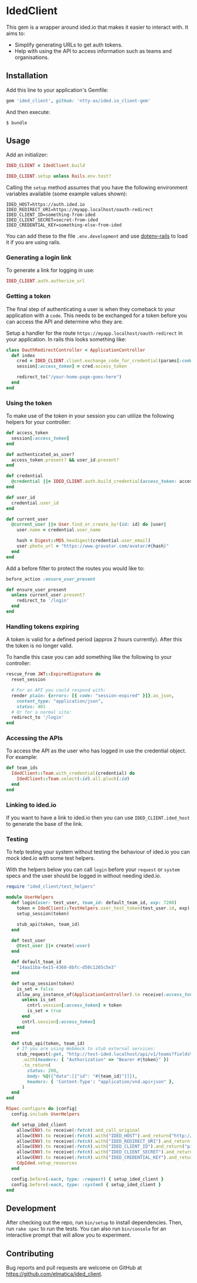 # IdedClient

This gem is a wrapper around ided.io that makes it easier to interact with. It aims to:
- Simplify generating URLs to get auth tokens.
- Help with using the API to access information such as teams and organisations.

## Installation

Add this line to your application's Gemfile:

```ruby
gem 'ided_client', github: 'ntty-as/ided.io_client-gem'
```

And then execute:

    $ bundle

## Usage

Add an initializer:

```ruby
IDED_CLIENT = IdedClient.build

IDED_CLIENT.setup unless Rails.env.test?
```

Calling the `setup` method assumes that you have the following environment variables available (some example values shown):
```
IDED_HOST=https://auth.ided.io
IDED_REDIRECT_URI=https://myapp.localhost/oauth-redirect
IDED_CLIENT_ID=something-from-ided
IDED_CLIENT_SECRET=secret-from-ided
IDED_CREDENTIAL_KEY=something-else-from-ided
```

You can add these to the file `.env.development` and use [dotenv-rails](https://github.com/bkeepers/dotenv) to load it if you are using rails.

### Generating a login link
To generate a link for logging in use:
```ruby
IDED_CLIENT.auth.authorize_url
```

### Getting a token
The final step of authenticating a user is when they comeback to your application with a `code`. This needs to be exchanged for a token before you can access the API and determine who they are.

Setup a handler for the route `https://myapp.localhost/oauth-redirect` in your application. In rails this looks something like:
```ruby
class OauthRedirectController < ApplicationController
  def index
    cred = IDED_CLIENT.client.exchange_code_for_credential(params[:code])
    session[:access_token] = cred.access_token

    redirect_to("/your-home-page-goes-here")
  end
end
```

### Using the token

To make use of the token in your session you can utilize the following helpers for your controller:
```ruby
def access_token
  session[:access_token]
end

def authenticated_as_user?
  access_token.present? && user_id.present?
end

def credential
  @credential ||= IDED_CLIENT.auth.build_credential(access_token: access_token)
end

def user_id
  credential.user_id
end

def current_user
  @current_user ||= User.find_or_create_by!(id: id) do |user|
    user.name = credential.user_name

    hash = Digest::MD5.hexdigest(credential.user_email)
    user.photo_url = "https://www.gravatar.com/avatar/#{hash}"
  end
end
```

Add a before filter to protect the routes you would like to:
```ruby
before_action :ensure_user_present

def ensure_user_present
  unless current_user.present?
    redirect_to '/login'
  end
end
```

### Handling tokens expiring
A token is valid for a defined period (approx 2 hours currently). After this the token is no longer valid.

To handle this case you can add something like the following to your controller:
```ruby
rescue_from JWT::ExpiredSignature do
  reset_session

  # For an API you could respond with:
  render plain: {errors: [{ code: "session-expired" }]}.as_json,
    content_type: "application/json",
    status: 401
  # Or for a normal site:
  redirect_to '/login'
end
```

### Accessing the APIs

To access the API as the user who has logged in use the credential object. For example:

```ruby
def team_ids
  IdedClient::Team.with_credential(credential) do
    IdedClient::Team.select(:id).all.pluck(:id)
  end
end
```

### Linking to ided.io

If you want to have a link to ided.io then you can use `IDED_CLIENT.ided_host` to generate the base of the link.


### Testing

To help testing your system without testing the behaviour of ided.io you can mock ided.io with some test helpers.

With the helpers below you can call `login` before your `request` or `system` specs and the user should be logged in without needing ided.io.

```ruby
require "ided_client/test_helpers"

module UserHelpers
  def login(user: test_user, team_id: default_team_id, exp: 7200)
    token = IdedClient::TestHelpers.user_test_token(test_user.id, exp)
    setup_session(token)

    stub_api(token, team_id)
  end

  def test_user
    @test_user ||= create(:user)
  end

  def default_team_id
    "14aa11ba-6e15-4360-8bfc-d50c1265c5e3"
  end

  def setup_session(token)
    is_set = false
    allow_any_instance_of(ApplicationController).to receive(:access_token) do |cntrl|
      unless is_set
        cntrl.session[:access_token] = token
        is_set = true
      end
      cntrl.session[:access_token]
    end
  end

  def stub_api(token, team_id)
    # If you are using Webmock to stub external services:
    stub_request(:get, "http://test-ided.localhost/api/v1/teams?fields%5Bteams%5D=id")
      .with(headers: { "Authorization" => "Bearer #{token}" })
      .to_return(
        status: 200,
        body: %Q({"data":[{"id": "#{team_id}"}]}),
        headers: { 'Content-Type': "application/vnd.api+json" },
      )
  end
end

RSpec.configure do |config|
  config.include UserHelpers

  def setup_ided_client
    allow(ENV).to receive(:fetch).and_call_original
    allow(ENV).to receive(:fetch).with("IDED_HOST").and_return("http://test-ided.localhost")
    allow(ENV).to receive(:fetch).with("IDED_REDIRECT_URI").and_return("http://test-ided.localhost/redirect")
    allow(ENV).to receive(:fetch).with("IDED_CLIENT_ID").and_return("pizza-client-yo")
    allow(ENV).to receive(:fetch).with("IDED_CLIENT_SECRET").and_return("super-secret-calzone")
    allow(ENV).to receive(:fetch).with("IDED_CREDENTIAL_KEY").and_return(IdedClient::TestHelpers.public_key.to_s)
    CdpIded.setup_resources
  end

  config.before(:each, type: :request) { setup_ided_client }
  config.before(:each, type: :system) { setup_ided_client }
end
```

## Development

After checking out the repo, run `bin/setup` to install dependencies. Then, run `rake spec` to run the tests. You can also run `bin/console` for an interactive prompt that will allow you to experiment.

## Contributing

Bug reports and pull requests are welcome on GitHub at https://github.com/elmatica/ided_client.

